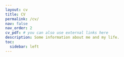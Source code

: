 ```yaml
---
layout: cv
title: CV
permalink: /cv/
nav: false
nav_order: 2
cv_pdf: # you can also use external links here
description: Some information about me and my life.
toc:
  sidebar: left
---
```

